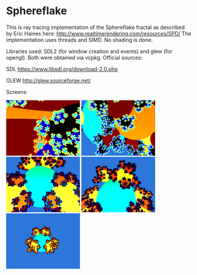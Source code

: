 # Sphereflake
This is ray tracing implementation of the Sphereflake fractal as described by Eric Haines here: http://www.realtimerendering.com/resources/SPD/
The implementation uses threads and SIMD. No shading is done.

Libraries used: SDL2 (for window creation and events) and glew (for opengl).
Both were obtained via vcpkg.
Official sources:

SDL https://www.libsdl.org/download-2.0.php

GLEW http://glew.sourceforge.net/

Screens:

 <img width="200" alt="portfolio_view" src="screenshots/Screenshot_20200109_161121.png">
 <img width="200" alt="portfolio_view" src="screenshots/Screenshot_20200109_161126.png">
 <img width="200" alt="portfolio_view" src="screenshots/Screenshot_20200109_161138.png">
 <img width="200" alt="portfolio_view" src="screenshots/Screenshot_20200109_161151.png">
 <img width="200" alt="portfolio_view" src="screenshots/Screenshot_20200109_161203.png">
